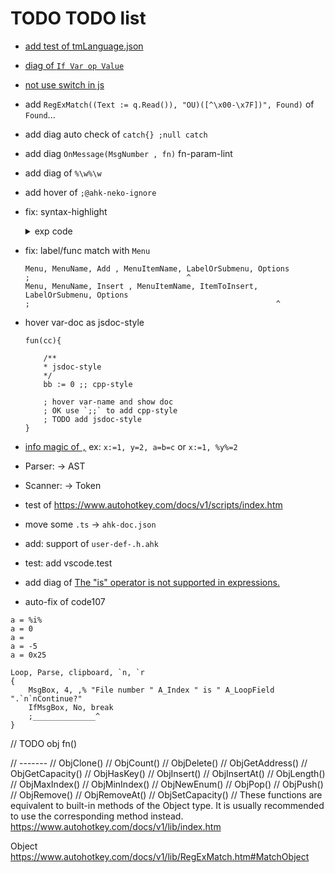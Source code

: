 # TODO TODO list

- [add test of tmLanguage.json](https://github.com/Microsoft/TypeScript-TmLanguage)
- [diag of `If Var op Value`](https://www.autohotkey.com/docs/v1/Language.htm#if-statement)
- [not use switch in js](https://github.com/microsoft/TypeScript/pull/50225)
- add `RegExMatch((Text := q.Read()), "OU)([^\x00-\x7F])", Found)` of `Found`...
- add diag auto check of `catch{} ;null catch`
- add diag `OnMessage(MsgNumber , fn)` fn-param-lint
- add diag of `%\w%\w`
- add hover of `;@ahk-neko-ignore`
- fix: syntax-highlight
  <details>
    <summary>exp code</summary>

  ```ahk
  GetKeyState(WhichKey, Mode = "") {
      GetKeyState, v, %WhichKey%, %Mode%
      Return, v
  }
  ```

  </details>

- fix: label/func match with `Menu`

  ```ahk
  Menu, MenuName, Add , MenuItemName, LabelOrSubmenu, Options
  ;                                   ^
  Menu, MenuName, Insert , MenuItemName, ItemToInsert, LabelOrSubmenu, Options
  ;                                                       ^
  ```

- hover var-doc as jsdoc-style

  ```ahk
  fun(cc){

      /**
      * jsdoc-style
      */
      bb := 0 ;; cpp-style

      ; hover var-name and show doc
      ; OK use `;;` to add cpp-style
      ; TODO add jsdoc-style
  }
  ```

- [info magic of `,`](https://www.autohotkey.com/docs/v1/Variables.htm#comma) ex: `x:=1, y=2, a=b=c` or `x:=1, %y%=2`
- Parser: -> AST
- Scanner: -> Token
- test of <https://www.autohotkey.com/docs/v1/scripts/index.htm>
- move some `.ts` -> `ahk-doc.json`
- add: support of `user-def-.h.ahk`
- test: add vscode.test
- add diag of [The "is" operator is not supported in expressions.](https://www.autohotkey.com/boards/viewtopic.php?f=76&t=111131)
- auto-fix of code107

```ahk
a = %i%
a = 0
a =
a = -5
a = 0x25
```

```ahk
Loop, Parse, clipboard, `n, `r
{
    MsgBox, 4, ,% "File number " A_Index " is " A_LoopField ".`n`nContinue?"
    IfMsgBox, No, break
    ;______________^
}
```

// TODO obj fn()

// -------
// ObjClone()
// ObjCount()
// ObjDelete()
// ObjGetAddress()
// ObjGetCapacity()
// ObjHasKey()
// ObjInsert()
// ObjInsertAt()
// ObjLength()
// ObjMaxIndex()
// ObjMinIndex()
// ObjNewEnum()
// ObjPop()
// ObjPush()
// ObjRemove()
// ObjRemoveAt()
// ObjSetCapacity()
// These functions are equivalent to built-in methods of the Object type. It is usually recommended to use the corresponding method instead.
<https://www.autohotkey.com/docs/v1/lib/index.htm>

Object
<https://www.autohotkey.com/docs/v1/lib/RegExMatch.htm#MatchObject>
